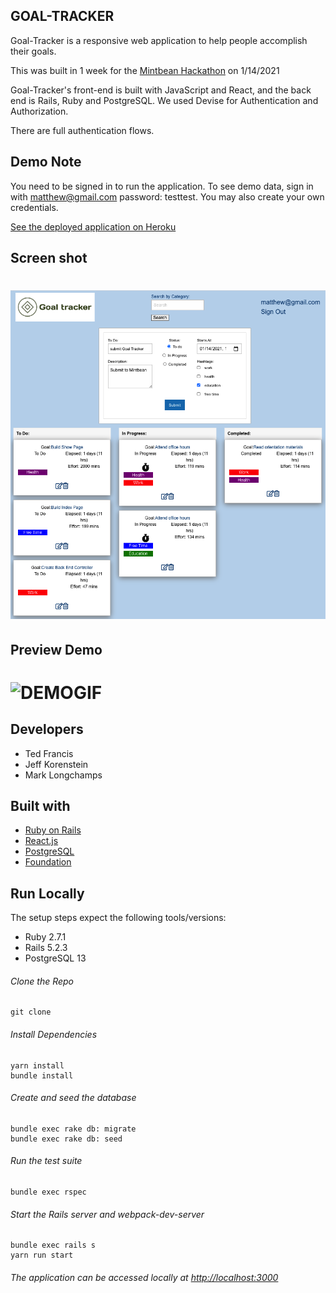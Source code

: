 
## GOAL-TRACKER

Goal-Tracker is a responsive web application to help people accomplish their goals. 

This was built in 1 week for the [Mintbean Hackathon](https://www.mintbean.io/meets/bd3f53c6-c41d-413a-a220-9cedad004b51) on 1/14/2021

Goal-Tracker's front-end is built with JavaScript and React, and the back end is Rails, Ruby and PostgreSQL.  We used Devise for Authentication and Authorization.

There are full authentication flows.

## Demo Note
You need to be signed in to run the application.
To see demo data, sign in with matthew@gmail.com  password: testtest.
You may also create your own credentials.

[See the deployed application on Heroku](https://goal-tracker-222.herokuapp.com/)

## Screen shot
# ![SCREENSHOT](app/assets/images/Screen-Shot-2021-01-14.png)

## Preview Demo
# ![DEMOGIF](https://media.giphy.com/media/6bRryJnxx8I9iZAn8E/giphy.gif)

## Developers
- Ted Francis
- Jeff Korenstein
- Mark Longchamps

## Built with
- [Ruby on Rails](https://guides.rubyonrails.org/v5.2/)
- [React.js](https://reactjs.org/docs/getting-started.html)
- [PostgreSQL](https://www.postgresql.org/docs/13/index.html)
- [Foundation](https://get.foundation/)

## Run Locally
The setup steps expect the following tools/versions:
- Ruby 2.7.1
- Rails 5.2.3
- PostgreSQL 13

###### Clone the Repo
```
git clone 
```
###### Install Dependencies
```
yarn install 
bundle install 
```

###### Create and seed the database
```
bundle exec rake db: migrate
bundle exec rake db: seed
```

###### Run the test suite
```
bundle exec rspec
```
###### Start the Rails server and webpack-dev-server
```
bundle exec rails s
yarn run start
```

###### The application can be accessed locally at <http://localhost:3000>

